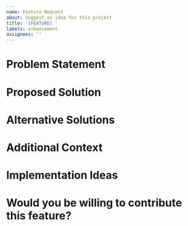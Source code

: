 ```yaml
---
name: Feature Request
about: Suggest an idea for this project
title: '[FEATURE] '
labels: enhancement
assignees: ''
---
```


# Problem Statement
<!-- A clear and concise description of the problem this feature would solve -->
<!-- For example: "I'm always frustrated when [...]" -->

# Proposed Solution
<!-- A clear and concise description of what you want to happen -->

# Alternative Solutions
<!-- A clear and concise description of any alternative solutions or features you've considered -->

# Additional Context
<!-- Add any other context, screenshots, or examples about the feature request here -->

# Implementation Ideas
<!-- If you have ideas about how to implement this feature, share them here -->

# Would you be willing to contribute this feature?
<!-- Let us know if you're interested in contributing this feature yourself -->

